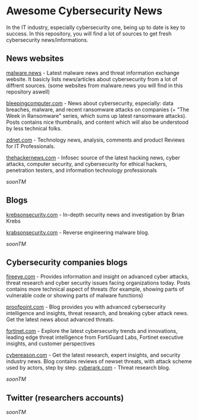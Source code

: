 # Awesome Cybersecurity News

In the IT industry, especially cybersecurity one, being up to date is key to success.
In this repository, you will find a lot of sources to get fresh cybersecurity news/informations.

## News websites
[malware.news](https://malware.news/) - Latest malware news and threat information exchange website. It basicly lists news/articles about cybersecurity from
a lot of diffrent sources. (some websites from malware.news you will find in this repository aswell)


[bleepingcomputer.com](https://www.bleepingcomputer.com/) - News about cybersecurity, especially: data breaches, malware, and recent ransomware attacks on companies (+ "The Week in Ransomware" series, which sums up latest ransomware attacks). Posts contains nice thumbnails, and content which will also be understood by less technical folks.

[zdnet.com](https://www.zdnet.com/) - Technology news, analysis, comments and product Reviews for IT Professionals. 


[thehackernews.com](https://thehackernews.com/) - Infosec source of the latest hacking news, cyber attacks, computer security, and cybersecurity for ethical hackers, penetration testers, and information technology professionals

*soonTM*

## Blogs
[krebsonsecurity.com](https://krebsonsecurity.com/) - In-depth security news and investigation by Brian Krebs

[krabsonsecurity.com](https://krabsonsecurity.com/) - Reverse engineering malware blog. 

*soonTM*

## Cybersecurity companies blogs
[fireeye.com](https://www.fireeye.com/blog.html) - Provides information and insight on advanced cyber attacks, threat research and cyber security issues facing organizations today. Posts contains more technical aspect of threats (for example, showing parts of vulnerable code or showing parts of malware functions)

[proofpoint.com](https://www.proofpoint.com/us/blog) - Blog provides you with advanced cybersecurity intelligence and insights, threat research, and breaking cyber attack news. Get the latest news about advanced threats.

[fortinet.com](https://www.fortinet.com/blog) - Explore the latest cybersecurity trends and innovations, leading edge threat intelligence from FortiGuard Labs, Fortinet executive insights, and customer perspectives

[cybereason.com](https://www.cybereason.com/blog) - Get the latest research, expert insights, and security industry news. Blog contains reviews of newset threats, with attack scheme used by actors, step by step.
[cyberark.com](https://www.cyberark.com/resources/threat-research-blog) - Threat research blog.

*soonTM*

## Twitter (researchers accounts)
*soonTM*
